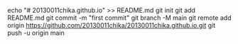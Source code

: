 echo "# 20130011chika.github.io" >> README.md
git init
git add README.md
git commit -m "first commit"
git branch -M main
git remote add origin https://github.com/20130011chika/20130011chika.github.io.git
git push -u origin main
